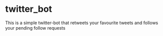 # twitter_bot
This is a simple twitter-bot that retweets your favourite tweets and follows your pending follow requests
